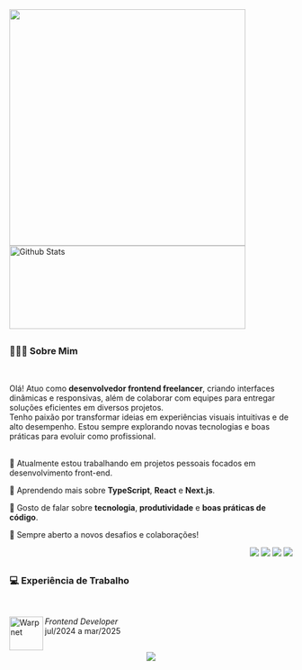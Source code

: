 
<!-- ![Yz-ryujin Banner Image](./Hero%20Banner.png) -->

<div style="align-items: center; justify-content: center">
    <img height="" width="420em" src="https://github-readme-stats.vercel.app/api?username=yz-ryujin&theme=midnight-purple&show_icons=true&locale=pt-br&hide_title=true&rank_icon=github" />
  <img height="148em" width="420em" src="https://github-readme-streak-stats.herokuapp.com/?user=yz-ryujin&theme=midnight-purple&hide_border=false&locale=pt-br" alt="Github Stats"/>
</div>

##

### 👨🏽‍💻 Sobre Mim
<br>

Olá! Atuo como **desenvolvedor frontend freelancer**, criando interfaces dinâmicas e responsivas, além de colaborar com equipes para entregar soluções eficientes em diversos projetos.<br>
Tenho paixão por transformar ideias em experiências visuais intuitivas e de alto desempenho. Estou sempre explorando novas tecnologias e boas práticas para evoluir como profissional.
<br><br>

🔭 Atualmente estou trabalhando em projetos pessoais focados em desenvolvimento front-end.

🌱 Aprendendo mais sobre **TypeScript**, **React** e **Next.js**.

💬 Gosto de falar sobre **tecnologia**, **produtividade** e **boas práticas de código**.

🚀 Sempre aberto a novos desafios e colaborações!

<div> 

<p align="right">
    <a href="https://instagram.com/rafaballerini" target="_blank"><img src="https://img.shields.io/badge/Gmail-DD1100?style=for-the-badge&logo=gmail&logoColor=white" target="_blank"></a>
 	<a href="https://www.twitch.tv/rafaballerinii" target="_blank"><img src="https://img.shields.io/badge/Instagram-%23E60023?style=for-the-badge&logo=instagram&logoColor=white" target="_blank"></a>
    <a href="https://discord.gg/wagxzStdcR" target="_blank"><img src="https://img.shields.io/badge/LinkedIn-0077B5?style=for-the-badge&logo=linkedin&logoColor=white" target="_blank"></a> 
    <a href = "mailto:contatorafaballerini@gmail.com"><img src="https://img.shields.io/badge/Portfolio-330F63?style=for-the-badge" target="_blank"></a>
</p>
 
##


### 💻 Experiência de Trabalho
<br>
<div>
  <a href="https://www.startedgo.com/">
    <img align="left" height="60px" width="60px" alt="Warpnet" src="https://media.licdn.com/dms/image/v2/D4D0BAQGuilr9TX76gw/company-logo_100_100/company-logo_100_100/0/1724434633624/startedgoo_logo?e=1750896000&v=beta&t=BEArxmHOiG6fhkQ3rpKG1DyDRT6D-2pTBYQvwSRH_pM"/>
  </a>
  
*Frontend Developer*  
jul/2024 a mar/2025
</div>

##
<p align="center">
  <a href="https://skillicons.dev">
    <img src="https://skillicons.dev/icons?i=html,css,javascript,react,next,windicss,git,figma" />
  </a>
</p>

##
